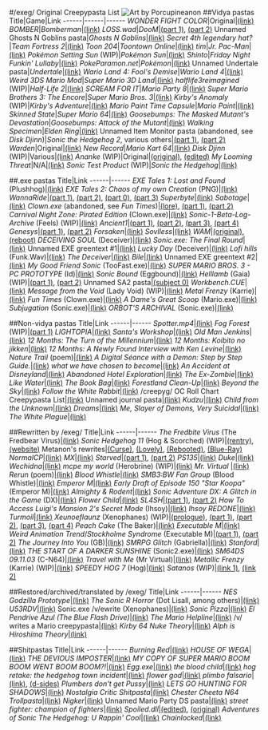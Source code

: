#/exeg/ Original Creepypasta List
![Art by Porcupineanon](https://files.catbox.moe/b331ro.jpg)
##Vidya pastas
Title|Game|Link
------|------|------
*WONDER FIGHT COLOR*|Original|[(link)](https://rentry.org/wondercolorfight)
*BOMBER*|*Bomberman*|[(link)](https://pastebin.com/Yn0eNpEY)
*LOSS.wad*|*DooM*|[(part 1)](https://arch.b4k.co/vg/thread/384832784/#384921318), [(part 2)](https://arch.b4k.co/vg/thread/384944914/#384993240)
Unnamed Ghosts N Goblins pasta|*Ghosts N Goblins*|[(link)](https://arch.b4k.co/vg/thread/386475825/#386516073)
*Secret 4th legendary hat?*|*Team Fortress 2*|[(link)](https://rentry.org/4thlegendaryhat)
*Toon 204*|*Toontown Online*|[(link)](https://arch.b4k.co/vg/thread/403248738/#403324773)
*tim*|*Jr. Pac-Man*|[(link)](https://docs.google.com/document/d/16LCoYqjjK5jUB9lrMUgNaKYUWPMUtKgSS4QW0v-hXWg/edit)
*Pokémon Setting Sun* (WIP)|*Pokémon Sun*|[(link)](https://rentry.org/z7h42t)
*Shinto*|*Friday Night Funkin' Lullaby*|[(link)](https://rentry.org/shintopasta)
*PokeParamon.net*|*Pokémon*|[(link)](https://rentry.org/pokeparamon)
Unnamed Undertale pasta|*Undertale*|[(link)](https://arch.b4k.co/vg/thread/418715034/#418828296)
*Wario Land 4: Fool's Demise*|*Wario Land 4*|[(link)](https://rentry.org/foolsdemise)
*Weird 3DS Mario Mod*|*Super Mario 3D Land*|[(link)](https://rentry.org/weird3dsmario)
*halflife3reimagined* (WIP)|*Half-Life 2*|[(link)](https://rentry.org/halflife3reimagined)
*SCREAM FOR IT*|*Mario Party 8*|[(link)](https://rentry.org/SCREAMFORIT)
*Super Mario Brothers 3: The Encore*|*Super Mario Bros. 3*|[(link)](https://rentry.org/smb3encore)
*Kirby's Anomaly* (WIP)|*Kirby's Adventure*|[(link)](https://rentry.org/KirbysAnomaly)
*Mario Paint Time Capsule*|*Mario Paint*|[(link)](https://rentry.org/mptc)
*Skinned State*|*Super Mario 64*|[(link)](https://rentry.org/skinnedstate)
*Goosebumps: The Masked Mutant's Devastation*|*Goosebumps: Attack of the Mutant*|[(link)](https://rentry.org/maskedmutant)
*Walking Specimen*|*Elden Ring*|[(link)](https://rentry.org/walkingspecimen)
Unnamed Item Monitor pasta (abandoned, see *Disk Djinn*)|*Sonic the Hedgehog 2*, various others|[(part 1)](https://rentry.org/ewq95), [(part 2)](https://rentry.org/7v3xn)
*Warden*|Original|[(link)](https://pastebin.com/4wHuEa2G)
*New Record*|*Mario Kart 64*|[(link)](https://rentry.org/qg9ky)
*Disk Djinn* (WIP)|Various|[(link)](https://rentry.org/9rfk6)
*Ananke* (WIP)|Original|[(original)](https://rentry.org/yqwwz), [(edited)](https://rentry.org/3x9akw)
*My Looming Threat*|N/A|[(link)](https://rentry.org/knfdx)
*Sonic Test Product* (WIP)|*Sonic the Hedgehog*|[(link)](https://rentry.org/sonictestproduct)

##.exe pastas
Title|Link
------|------
*EXE Tales 1: Lost and Found* (Plushhog)|[(link)](https://rentry.org/or9th)
*EXE Tales 2: Chaos of my own Creation* (PNG)|[(link)](https://rentry.org/sifrb)
*WannaRide*|[(part 1)](https://rentry.org/WannaRide), [(part 2)](https://rentry.org/WannaRideToo), [(part 0)](https://rentry.org/WannaRideAlpha), [(part 3)](https://rentry.org/wannaridecyber)
*Superbyte*|[(link)](https://rentry.org/3szou)
*Sabotage*|[(link)](https://rentry.org/kysva)
*Clown.exe* (abandoned, see *Fun Times*)|[(lore)](https://rentry.org/cgnq9), [(part 1)](https://rentry.org/clown1), [(part 2)](https://rentry.org/clown2)
*Carnival Night Zone: Pirated Edition* (Clown.exe)|[(link)](https://rentry.org/carnivalnight)
*Sonic-1-Beta-Log-Archive* (Feels) (WIP)|[(link)](https://rentry.org/imvni)
*Ancient1*|[(part 1)](https://rentry.org/Ancient1), [(part 2)](https://rentry.org/Ancient1part2), [(part 3)](https://rentry.org/Ancient1Part3), [(part 4)](https://rentry.org/Ancient1FinalPart)
*Genesys*|[(part 1)](https://arch.b4k.co/vg/thread/376255580/#376310031), [(part 2)](https://arch.b4k.co/vg/thread/397552239/#397554818)
*Forsaken*|[(link)](https://rentry.org/forsaken-pasta)
*Sovlless*|[(link)](https://rentry.org/8ftob)
*WAM*|[(original)](https://rentry.org/WamFullStory), [(reboot)](https://rentry.org/WAM_Rebooted)
*DECEIVING SOUL* (Deceiver)|[(link)](https://rentry.org/rth8g)
*Sonic.exe: The Final Round*|[(link)](https://rentry.org/the-final-round)
Unnamed EXE greentext #1|[(link)](https://arch.b4k.co/vg/thread/407644610/#407869040)
*Lucky Day* (Deceiver)|[(link)](https://rentry.org/luckyday)
*Lofi hills* (Funk.Wav)|[(link)](https://rentry.org/Lofihills)
*The Deceiver*|[(link)](https://rentry.org/deceiverpasta)
*Bile*|[(link)](https://arch.b4k.co/vg/thread/417531060/#417642765)
Unnamed EXE greentext #2|[(link)](https://arch.b4k.co/vg/thread/418186949/#418253426)
*My Good Friend Sonic* (TooFast.exe)|[(link)](https://arch.b4k.co/vg/thread/419195395/#419433207)
*SUPER MARIO BROS. 3 - PC PROTOTYPE* (Id)|[(link)](https://rentry.org/smb3pcid)
*Sonic Bound* (Eggbound)|[(link)](https://rentry.org/SonicBound)
*Helllamb* (Gaia) (WIP)|[(part 1)](https://rentry.org/Hellamb), [(part 2)](https://rentry.org/funnylam)
Unnamed SA2 pasta|[(subject 0)](https://rentry.org/x4dme)
*Workbench.CUE*|[(link)](https://rentry.org/workbenchcue)
*Message from the Void* (Lady Void) (WIP)|[(link)](https://rentry.org/messagefromthevoid)
*Metal Frenzy* (Karrie)|[(link)](https://rentry.org/MetalFrenzy)
*Fun Times* (Clown.exe)|[(link)](https://rentry.org/afuntime)
*A Dame's Great Scoop* (Mario.exe)|[(link)](https://rentry.org/adamesgreatscoop)
*Subjugation* (Sonic.exe)|[(link)](https://rentry.org/ye5n2)
*ORBOT'S ARCHIVAL* (Sonic.exe)|[(link)](https://rentry.org/orbotsarchival)

##Non-vidya pastas
Title|Link
------|------
*Spotter.mp4*|[(link)](https://rentry.org/spottermp4)
*Fog Forest* (WIP)|[(part 1)](https://rentry.org/fogfores)
*LIGHTOPIA*|[(link)](https://rentry.org/lightopia)
*Santa's Workshop*|[(link)](https://rentry.org/santasworkshop)
*Old Man Jenkins*|[(link)](https://rentry.org/oldmanjenkins)
*12 Months: The Turn of the Millennium*|[(link)](https://rentry.org/turnofthemillenium)
*12 Months: Koibito no jikken*|[(link)](https://rentry.org/koibitono)
*12 Months: A Newly Found Interview with Ken Levine*|[(link)](https://rentry.org/kenlevine)
*Nature Trail* (poem)|[(link)](https://arch.b4k.co/vg/thread/421120756/#421302892)
*A Digital Séance with a Demon: Step by Step Guide.*|[(link)](https://rentry.org/digitalseance)
*what we have chosen to become*|[(link)](https://rentry.org/whatwehave)
*An Accident at Disneyland*|[(link)](https://rentry.org/anaccidentatdisney)
*Abandoned Hotel Exploration*|[(link)](https://rentry.org/abandonedhotel)
*The Ex-Zombie*|[(link)](https://rentry.org/exzombie)
*Like Water*|[(link)](https://rentry.org/flowlikewater)
*The Book Bag*|[(link)](https://rentry.org/thebookbag)
*Forestland Clean-Up*|[(link)](https://rentry.org/forestlandcleanup)
*Beyond the Sky*|[(link)](https://rentry.org/beyondsky)
*Follow the White Rabbit*|[(link)](https://rentry.org/followthewhiterabbit)
/creepyg/ OC Roll Chart Creepypasta List|[(link)](https://rentry.org/creepygrollpastas)
Unnamed journal pasta|[(link)](https://files.catbox.moe/x3mgau.png)
*Kudzu*|[(link)](https://archive.4plebs.org/x/thread/35215590/#35329455)
*Child from the Unknown*|[(link)](https://rentry.org/ChildfromtheUnknown)
*Dreams*|[(link)](https://arch.b4k.co/vg/thread/448507093/#448630642)
*Me, Slayer of Demons, Very Suicidal*|[(link)](https://rentry.org/MSDVS)
*The White Plague*|[(link)](https://rentry.org/WhitePlague)

##Rewritten by /exeg/
Title|Link
------|------
*The Fredbite Virus* (The Fredbear Virus)|[(link)](https://arch.b4k.co/vg/thread/405098645/#405220914)
*Sonic Hedgehog 11* (Hog & Scorched) (WIP)|[(rentry)](https://rentry.org/sonichedgehog11), [(website)](https://sh11fanpage.neocities.org/)
Metanon's rewrites|[(Curse)](https://rentry.org/o6sxz), [(Lovely)](https://rentry.org/pbsrb), [(Rebooted)](https://rentry.org/atx76), [(Blue-Ray)](https://rentry.org/kkpn7)
*NormalCP*|[(link)](https://rentry.org/normalcdrewrite)
*MX*|[(link)](https://rentry.org/mxrewrite)
*Starved*|[(part 1)](https://rentry.org/starvedrewrite), [(part 2)](https://rentry.org/starvedrewrite2)
*PS135*|[(link)](https://rentry.org/ps135rewrite)
*Duke*|[(link)](https://rentry.org/dukerewrite)
*Wechidna*|[(link)](https://rentry.org/wechidnarewrite)
*mcpe my world* (Herobrine) (WIP)|[(link)](https://youtube.com/playlist?list=PLIA_5TcM2DFARQauSFhGnIqqoBtmcfZSr)
*Mr. Virtual* |[(link)](https://rentry.org/mrvirtualrewrite)
*Rerun* (poem)|[(link)](https://rentry.org/rerunrewrite)
*Blood Whistle*|[(link)](https://rentry.org/marioluigibloodwhistlerewrite)
*SMB3:BW Fan Group* (Blood Whistle)|[(link)](https://rentry.org/smb3bw)
*Emperor M*|[(link)](https://rentry.org/nwcemperormrewrite)
*Early Draft of Episode 150 "Star Koopa"* (Emperor M)|[(link)](https://rentry.org/starkoopa)
*Almighty & Rodent*|[(link)](https://rentry.org/almightyrodentrewrite)
*Sonic Adventure DX: A Glitch in the Game* (DX)|[(link)](https://rentry.org/dxrewrite)
*Flower Child*|[(link)](https://rentry.org/flowerchildrewrite)
*SL4SH*|[(part 1)](https://rentry.org/sl4shrewrite), [(part 2)](https://rentry.org/sl4shrewrite2)
*How To Access Luigi's Mansion 2's Secret Mode* (Ihsoy)|[(link)](https://rentry.org/darkmoonmirror)
*Ihsoy REDONE*|[(link)](https://someordinarygamers.fandom.com/wiki/Ihsoy_REDONE)
*Turmoil*|[(link)](https://rentry.org/turmoilrewrite)
*Xeunoeflaunz* (Xenophanes) (WIP)|[(prologue)](https://rentry.org/xeunoeflaunz-prologue), [(part 1)](https://rentry.org/xeunoeflaunz-chapter-1), [(part 2)](https://rentry.org/xeunoeflaunz-chapter-2), [(part 3)](https://rentry.org/xeunoeflaunz-chapter3), [(part 4)](https://rentry.org/xeunoeflaunz-chapter-4)
*Peach Cake* (The Baker)|[(link)](https://rentry.org/peachescake)
*Executable M*|[(link)](https://rentry.org/emexecutablemrewrite)
*Weird Animation Trend*/*Stockholme Syndrome* (Executable M)|[(part 1)](https://rentry.org/weirdanimation), [(part 2)](https://www.wattpad.com/story/341677997-stockholme-syndrome)
*The Journey Into You* (GB)|[(link)](https://rentry.org/thejourneyintoyou)
*SMRPG Glitch* (Gabriella)|[(link)](https://rentry.org/smrpgglitch)
*Stanford*|[(link)](https://rentry.org/stanfordrewrite)
*THE START OF A DARKER SUNSHINE* (Sonic2.exe)|[(link)](https://rentry.org/sonic2exereimagined)
*SM64DS 09.11.03* (C-N64)|[(link)](https://rentry.org/091103)
*Travel with Me* (Mr Virtual)|[(link)](https://rentry.org/travelwithme)
*Metallic Frenzy* (Karrie) (WIP)|[(link)](https://rentry.org/metallicfrenzy)
*SPEEDY HOG 7* (Hog)|[(link)](https://rentry.org/spho7hedge)
*Satanos* (WIP)|[(link 1)](https://rentry.org/hiqzp), [(link 2)](https://rentry.org/egts6)

##Restored/archived/translated by /exeg/
Title|Link
------|------
*NES Godzilla Prototype*|[(link)](https://rentry.org/ngp)
*The Sonic R Horror* (Dot Lisall, among others)|[(link)](https://web.archive.org/web/20051018073343/quackerandbowen.com/sonicr.htm)
*U53RDV*|[(link)](https://rentry.org/7m246)
Sonic.exe /v/ewrite (Xenophanes)|[(link)](https://rentry.org/x38xq)
*Sonic Pizza*|[(link)](https://rentry.org/kvcoe)
*El Pendrive Azul (The Blue Flash Drive)*|[(link)](https://rentry.org/elpendriveazul)
*The Mario Helpline*|[(link)](https://rentry.org/edmihp)
/v/ writes a Mario creepypasta|[(link)](https://rentry.org/p94mn)
*Kirby 64 Nuke Theory*|[(link)](https://files.catbox.moe/tv4jbx.jpg)
*Alph is Hiroshima Theory*|[(link)](https://files.catbox.moe/6gpkxp.jpg)

##Shitpastas
Title|Link
------|------
*Burning Red*|[(link)](https://arch.b4k.co/vg/thread/387068237/#387134246)
*HOUSE OF WEGA*|[(link)](https://arch.b4k.co/vg/thread/412491576/#412620809)
*THE DEVIOUS IMPOSTER*|[(link)](https://arch.b4k.co/vg/thread/413051746/#413215158)
*MY COPY OF SUPER MARIO BOOM BOOM WENT BOOM BOOM?!*|[(link)](https://files.catbox.moe/cnzu8u.txt)
*Egg.exe*|[(link)](https://arch.b4k.co/vg/thread/414676128/#414771692)
*the blood child*|[(link)](https://rentry.org/ynqfg)
*hog retake: the hedgehog town incident*|[(link)](https://rentry.org/ddmd8)
*flower god*|[(link)](https://rentry.org/p6yzy)
*plimbo falsario*|[(link)](https://rentry.org/plimbofalsario), [(d-sides)](https://rentry.org/xnbzt)
*Plumbers don't get Pussy*|[(link)](https://files.catbox.moe/16yk84.txt)
*LETS GO HUNTING FOR SHADOWS*|[(link)](https://rentry.org/9g4vr)
*Nostalgia Critic Shitpasta*|[(link)](https://arch.b4k.co/vg/thread/430926869/#431001036)
*Chester Cheeta N64 Trollpasta*|[(link)](https://archive.4plebs.org/x/thread/35215590/#q35215846)
*Nigker*|[(link)](https://arch.b4k.co/vg/thread/444971476/#445032027)
Unnamed Mario Party DS pasta|[(link)](https://rentry.org/5hs3en)
*street fighter: champion of fighters*|[(link)](https://docs.google.com/document/d/117mDKk0rdETONdVOxxoDmDejhPmvLZND5GZc_NRYoeI/edit)
*Spoiled.dll*|[(edited)](https://rentry.org/spoileddllrewriterewrite), [(original)](https://rentry.org/spoileddllrewrite)
*Adventures of Sonic The Hedgehog: U Rappin' Cool*|[(link)](https://rentry.org/dreadfulbeat)
*Chainlocked*|[(link)](https://rentry.org/chainlocked)